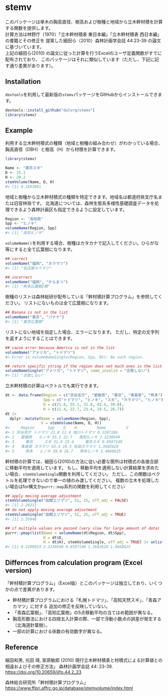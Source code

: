 
<!-- README.md is generated from README.Rmd. Please edit that file -->

# stemv

<!-- badges: start -->
<!-- badges: end -->

このパッケージは単木の胸高直径、樹高および樹種と地域から立木幹材積を計算する関数を提供します。  
計算方法は林野庁（1970）「立木幹材積表 東日本編」「立木幹材積表
西日本編」の書籍とその修正を 提案した細田ら（2010）森林計画学会誌
44:23-39 の論文に基づいています。  
上記の細田ら(2010)
の論文に従った計算を行うExcelのユーザ定義関数がすでに配布されており、
このパッケージはそれに類似しています（ただし、下記に記す通り差異があります）。

## Installation

`devtools`を利用して最新版の`stemv`パッケージをGitHubからインストールできます。

``` r
devtools::install_github("dulvrq/stemv")
library(stemv)
```

## Example

利用する立木幹材積式の種類（地域と樹種の組み合わせ）がわかっている場合、胸高直径（DBH）と樹高（H）から材積を計算できます。

``` r
library(stemv)

Name <- "東京スギ"
D <- 15.1
H <- 20.2
stemVolume(Name, D, H)
#> [1] 0.1893091
```

地域と樹種から立木幹材積式の種類を特定できます。地域名は都道府県支庁名または旧営林局です。
北海道については、森林生態系多様性基礎調査データを処理できるよう森林計画区も指定できるように設定しています。

``` r
Region <- "高知県"
Spp <- "ヒノキ"
volumeName(Region, Spp)
#> [1] "高知ヒノキ"
```

`volumeName()`を利用する場合、樹種はカタカナで記入してください。ひらがな等にすると全て広葉樹になります。

``` r
## correct
volumeName("福岡", "カラマツ")
#> [1] "名古屋カラマツ"

## incorrect
volumeName("福岡", "からまつ")
#> [1] "熊本広葉樹2類"
```

樹種のリストは森林総研が配布している「幹材積計算プログラム」を参照してください。
リストにないものは全て広葉樹になります。

``` r
## Banana is not in the list
volumeName("東京", "バナナ")
#> [1] "東京広葉樹"
```

リストにない地域を指定した場合、エラーになります。
ただし、特定の文字列を返すようにすることはできます。

``` r
## cause error because America is not in the list
volumeName("アメリカ", "トドマツ")
#> Error in volumeNameSingle(Region, Spp, RS): No such region.

## return specific string if the region does not much ones in the list
volumeNameSingle("アメリカ", "トドマツ", name_invalid = "合致しない")
#> [1] "合致しない"
```

立木幹材積の計算はベクトルでも実行できます。

``` r
dt <- data.frame(Region = c("宗谷支庁", "愛媛県", "東京", "青森県", "熊本"),
                 Spp = c("トドマツ", "ヒノキ", "スギ", "カラマツ", "ヒノキ"),
                 D = c(21.8, 55.1, 31.8, 43.4, 39.0),
                 H = c(11.4, 22.7, 23.4, 19.5, 26.7))
dt |> 
  dplyr::mutate(Name = volumeName(Region, Spp),
                V = stemVolume(Name, D, H))
#>     Region      Spp    D    H         Name         V
#> 1 宗谷支庁 トドマツ 21.8 11.4 旭川トドマツ 0.2287186
#> 2   愛媛県   ヒノキ 55.1 22.7   高知ヒノキ 2.2230540
#> 3     東京     スギ 31.8 23.4     東京スギ 0.8597140
#> 4   青森県 カラマツ 43.4 19.5 秋田カラマツ 1.3602628
#> 5     熊本   ヒノキ 39.0 26.7   熊本ヒノキ 1.4668625
```

幹材積の計算では、細田ら(2010)の方法に従い必要な箇所は材積式の各接合部に移動平均を適用しています。
もし、移動平均を適用しない計算結果を求めたい場合、`stemVolumeSingle`関数を利用してください。
ただし、この関数はベクトルを処理できないので単一の値のみ渡してください。
複数の立木を処理したい場合はfor構文か`purrr::map`系列の関数を利用してください

``` r
## apply moving average adjustment
stemVolumeSingle("函館エゾマツ", 51, 25, off_adj = FALSE)
#> [1] 2.29211
## do not apply moving average adjustment
stemVolumeSingle("函館エゾマツ", 51, 25, off_adj = TRUE)
#> [1] 2.35948
```

``` r
## if multiple values are passed (very slow for large amount of data)
purrr::pmap(list(Name = volumeName(dt$Region, dt$Spp),
                 D = dt$D,
                 H = dt$H), stemVolumeSingle, off_adj = TRUE) |> unlist()
#> [1] 0.2200923 2.2230540 0.8597140 1.3602628 1.4668625
```

## Differnces from calculation program (Excel version)

「幹材積計算プログラム」（Excel版）とこのパッケージは独立しており、いくつかの点で差異があります。

- 幹材積計算プログラムにおける「札幌トドマツ」、「高知天然スギ」、「青森アカマツ」に対する
  追加の修正を反映していない。
- 「青森広葉樹」、「高知広葉樹」の5点移動平均の当てはめ範囲が異なる。
- 胸高形数法における四捨五入計算の際、一部で浮動小数点の誤差が発生する（北海道針葉樹）。
- 一部の計算における係数の有効数字が異なる。

## Reference

細田和男, 光田 靖, 家原敏郎 (2010)
現行立木幹材積表と材積式による計算値との相違およびその修正方法」
森林計画学会誌 44: 23-39. <https://doi.org/10.20659/jjfp.44.2_23>

森林総合研究所「幹材積計算プログラム」
<https://www.ffpri.affrc.go.jp/database/stemvolume/index.html>
